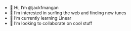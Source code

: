 - 👋 Hi, I’m @jackfmangan
- 👀 I’m interested in surfing the web and finding new tunes
- 🌱 I’m currently learning Linear
- 💞️ I’m looking to collaborate on cool stuff

<!---
jackfmangan/jackfmangan is a ✨ special ✨ repository because its `README.md` (this file) appears on your GitHub profile.
You can click the Preview link to take a look at your changes.
--->
